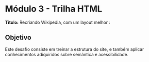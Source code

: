 # Módulo 3 - Trilha HTML

**Título:** Recriando Wikipedia, com um layout melhor :

## Objetivo
Este desafio consiste em treinar a estrutura do site, e também aplicar conhecimentos adiquiridos sobre semântica e acessibilidade.

